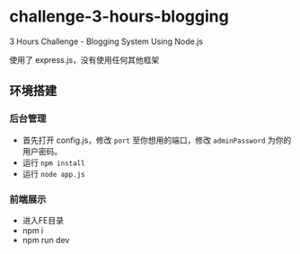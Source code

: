 # challenge-3-hours-blogging
3 Hours Challenge - Blogging System Using Node.js

使用了 express.js，没有使用任何其他框架

## 环境搭建

### 后台管理
* 首先打开 config.js，修改 `port` 至你想用的端口，修改 `adminPassword` 为你的用户密码。
* 运行 `npm install`
* 运行 `node app.js`

### 前端展示
- 进入FE目录
- npm i
- npm run dev
